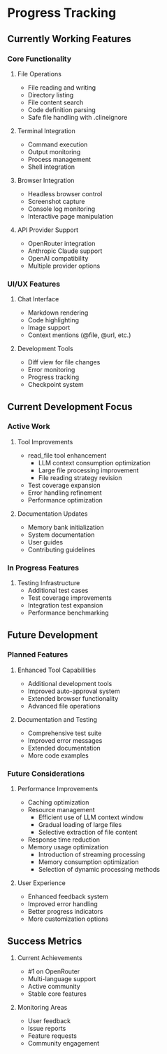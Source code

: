 # Progress Tracking

## Currently Working Features

### Core Functionality
1. File Operations
   - File reading and writing
   - Directory listing
   - File content search
   - Code definition parsing
   - Safe file handling with .clineignore

2. Terminal Integration
   - Command execution
   - Output monitoring
   - Process management
   - Shell integration

3. Browser Integration
   - Headless browser control
   - Screenshot capture
   - Console log monitoring
   - Interactive page manipulation

4. API Provider Support
   - OpenRouter integration
   - Anthropic Claude support
   - OpenAI compatibility
   - Multiple provider options

### UI/UX Features
1. Chat Interface
   - Markdown rendering
   - Code highlighting
   - Image support
   - Context mentions (@file, @url, etc.)

2. Development Tools
   - Diff view for file changes
   - Error monitoring
   - Progress tracking
   - Checkpoint system

## Current Development Focus

### Active Work
1. Tool Improvements
   - read_file tool enhancement
     - LLM context consumption optimization
     - Large file processing improvement
     - File reading strategy revision
   - Test coverage expansion
   - Error handling refinement
   - Performance optimization

2. Documentation Updates
   - Memory bank initialization
   - System documentation
   - User guides
   - Contributing guidelines

### In Progress Features
1. Testing Infrastructure
   - Additional test cases
   - Test coverage improvements
   - Integration test expansion
   - Performance benchmarking

## Future Development

### Planned Features
1. Enhanced Tool Capabilities
   - Additional development tools
   - Improved auto-approval system
   - Extended browser functionality
   - Advanced file operations

2. Documentation and Testing
   - Comprehensive test suite
   - Improved error messages
   - Extended documentation
   - More code examples

### Future Considerations
1. Performance Improvements
   - Caching optimization
   - Resource management
     - Efficient use of LLM context window
     - Gradual loading of large files
     - Selective extraction of file content
   - Response time reduction
   - Memory usage optimization
     - Introduction of streaming processing
     - Memory consumption optimization
     - Selection of dynamic processing methods

2. User Experience
   - Enhanced feedback system
   - Improved error handling
   - Better progress indicators
   - More customization options

## Success Metrics
1. Current Achievements
   - #1 on OpenRouter
   - Multi-language support
   - Active community
   - Stable core features

2. Monitoring Areas
   - User feedback
   - Issue reports
   - Feature requests
   - Community engagement
